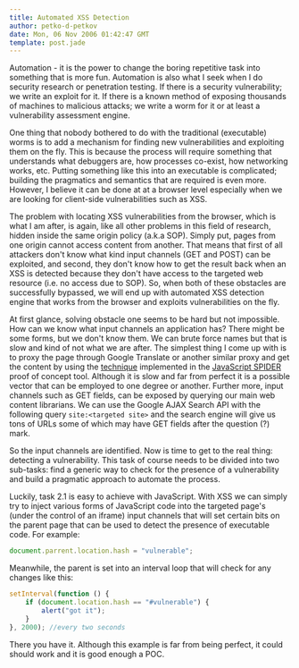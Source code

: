 ```yaml
---
title: Automated XSS Detection
author: petko-d-petkov
date: Mon, 06 Nov 2006 01:42:47 GMT
template: post.jade
---
```


Automation - it is the power to change the boring repetitive task into something that is more fun. Automation is also what I seek when I do security research or penetration testing. If there is a security vulnerability; we write an exploit for it. If there is a known method of exposing thousands of machines to malicious attacks; we write a worm for it or at least a vulnerability assessment engine.

One thing that nobody bothered to do with the traditional (executable) worms is to add a mechanism for finding new vulnerabilities and exploiting them on the fly. This is because the process will require something that understands what debuggers are, how processes co-exist, how networking works, etc. Putting something like this into an executable is complicated; building the pragmatics and semantics that are required is even more. However, I believe it can be done at at a browser level especially when we are looking for client-side vulnerabilities such as XSS.

The problem with locating XSS vulnerabilities from the browser, which is what I am after, is again, like all other problems in this field of research, hidden inside the same origin policy (a.k.a SOP). Simply put, pages from one origin cannot access content from another. That means that first of all attackers don't know what kind input channels (GET and POST) can be exploited, and second, they don't know how to get the result back when an XSS is detected because they don't have access to the targeted web resource (i.e. no access due to SOP). So, when both of these obstacles are successfully bypassed, we will end up with automated XSS detection engine that works from the browser and exploits vulnerabilities on the fly.

At first glance, solving obstacle one seems to be hard but not impossible. How can we know what input channels an application has? There might be some forms, but we don't know them. We can brute force names but that is slow and kind of not what we are after. The simplest thing I come up with is to proxy the page through Google Translate or another similar proxy and get the content by using the [technique](/blog/traversing-the-web) implemented in the [JavaScript SPIDER](/blog/javascript-spider) proof of concept tool. Although it is slow and far from perfect it is a possible vector that can be employed to one degree or another. Further more, input channels such as GET fields, can be exposed by querying our main web content librarians. We can use the Google AJAX Search API with the following query `site:<targeted site>` and the search engine will give us tons of URLs some of which may have GET fields after the question (?) mark.

So the input channels are identified. Now is time to get to the real thing: detecting a vulnerability. This task of course needs to be divided into two sub-tasks: find a generic way to check for the presence of a vulnerability and build a pragmatic approach to automate the process.

Luckily, task 2.1 is easy to achieve with JavaScript. With XSS we can simply try to inject various forms of JavaScript code into the targeted page's (under the control of an iframe) input channels that will set certain bits on the parent page that can be used to detect the presence of executable code. For example:

```javascript
document.parrent.location.hash = "vulnerable";
```

Meanwhile, the parent is set into an interval loop that will check for any changes like this:

```javascript
setInterval(function () {
	if (document.location.hash == "#vulnerable") {
		alert("got it");
	}
}, 2000); //every two seconds
```

There you have it. Although this example is far from being perfect, it could should work and it is good enough a POC.
